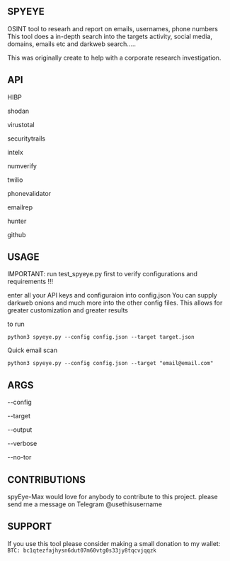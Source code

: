## SPYEYE

OSINT tool to researh and report on emails, usernames, phone numbers
This tool does a in-depth search into the targets activity, social media, domains, emails etc and darkweb search.....

This was originally create to help with a corporate research investigation.


## API
HIBP

shodan

virustotal

securitytrails

intelx

numverify

twilio

phonevalidator

emailrep

hunter

github

## USAGE

IMPORTANT: run test_spyeye.py first to verify configurations and requirements !!!

enter all your API keys and configuraion into config.json
You can supply darkweb onions and much more into the other config files. This allows for greater customization and greater results

to run

`python3 spyeye.py --config config.json --target target.json`

Quick email scan

`python3 spyeye.py --config config.json --target "email@email.com"`

## ARGS

--config

--target

--output

--verbose

--no-tor

## CONTRIBUTIONS

spyEye-Max would love for anybody to contribute to this project. please send me a message on Telegram @usethisusername

## SUPPORT

If you use this tool please consider making a small donation to my wallet:
`BTC: bc1qtezfajhysn6dut07m60vtg0s33jy8tqcvjqqzk`

